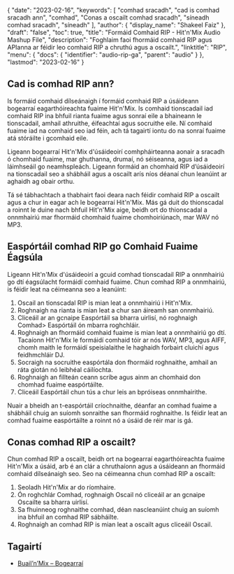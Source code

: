 {
  "date": "2023-02-16",
  "keywords": [
"comhad sracadh",
"cad is comhad sracadh ann",
"comhad",
"Conas a oscailt comhad sracadh",
"síneadh comhad sracadh",
"síneadh"
],
  "author": {
    "display_name": "Shakeel Faiz"
},
  "draft": "false",
  "toc": true,
  "title": "Formáid Comhaid RIP - Hit'n'Mix Audio Mashup File",
  "description": "Foghlaim faoi fhormáid comhaid RIP agus APIanna ar féidir leo comhaid RIP a chruthú agus a oscailt.",
  "linktitle": "RIP",
  "menu": {
    "docs": {
      "identifier": "audio-rip-ga",
      "parent": "audio"
}
},
  "lastmod": "2023-02-16"
}

## Cad is comhad RIP ann?

Is formáid comhaid dílseánaigh í formáid comhaid RIP a úsáideann bogearraí eagarthóireachta fuaime Hit'n'Mix. Is comhaid tionscadail iad comhaid RIP ina bhfuil rianta fuaime agus sonraí eile a bhaineann le tionscadail, amhail athruithe, éifeachtaí agus socruithe eile. Ní comhaid fuaime iad na comhaid seo iad féin, ach tá tagairtí iontu do na sonraí fuaime atá stóráilte i gcomhaid eile.

Ligeann bogearraí Hit'n'Mix d'úsáideoirí comhpháirteanna aonair a sracadh ó chomhaid fuaime, mar ghuthanna, drumaí, nó séiseanna, agus iad a láimhseáil go neamhspleách. Ligeann formáid an chomhaid RIP d’úsáideoirí na tionscadail seo a shábháil agus a oscailt arís níos déanaí chun leanúint ar aghaidh ag obair orthu.

Tá sé tábhachtach a thabhairt faoi deara nach féidir comhaid RIP a oscailt agus a chur in eagar ach le bogearraí Hit'n'Mix. Más gá duit do thionscadal a roinnt le duine nach bhfuil Hit'n'Mix aige, beidh ort do thionscadal a onnmhairiú mar fhormáid chomhaid fuaime chomhoiriúnach, mar WAV nó MP3.

## Easpórtáil comhad RIP go Comhaid Fuaime Éagsúla

Ligeann Hit'n'Mix d'úsáideoirí a gcuid comhad tionscadail RIP a onnmhairiú go dtí éagsúlacht formáidí comhaid fuaime. Chun comhad RIP a onnmhairiú, is féidir leat na céimeanna seo a leanúint:

1. Oscail an tionscadal RIP is mian leat a onnmhairiú i Hit'n'Mix.
2. Roghnaigh na rianta is mian leat a chur san áireamh san onnmhairiú.
3. Cliceáil ar an gcnaipe Easpórtáil sa bharra uirlisí, nó roghnaigh Comhad> Easpórtáil ón mbarra roghchláir.
4. Roghnaigh an fhormáid comhaid fuaime is mian leat a onnmhairiú go dtí. Tacaíonn Hit'n'Mix le formáidí comhaid tóir ar nós WAV, MP3, agus AIFF, chomh maith le formáidí speisialaithe le haghaidh forbairt cluichí agus feidhmchláir DJ.
5. Socraigh na socruithe easpórtála don fhormáid roghnaithe, amhail an ráta giotán nó leibhéal cáilíochta.
6. Roghnaigh an fillteán ceann scríbe agus ainm an chomhaid don chomhad fuaime easpórtáilte.
7. Cliceáil Easpórtáil chun tús a chur leis an bpróiseas onnmhairithe.

Nuair a bheidh an t-easpórtáil críochnaithe, déanfar an comhad fuaime a shábháil chuig an suíomh sonraithe san fhormáid roghnaithe. Is féidir leat an comhad fuaime easpórtáilte a roinnt nó a úsáid de réir mar is gá.

## Conas comhad RIP a oscailt?

Chun comhad RIP a oscailt, beidh ort na bogearraí eagarthóireachta fuaime Hit'n'Mix a úsáid, arb é an clár a chruthaíonn agus a úsáideann an fhormáid comhaid dílseánaigh seo. Seo na céimeanna chun comhad RIP a oscailt:

1. Seoladh Hit'n'Mix ar do ríomhaire.
2. Ón roghchlár Comhad, roghnaigh Oscail nó cliceáil ar an gcnaipe Oscailte sa bharra uirlisí.
3. Sa fhuinneog roghnaithe comhad, déan nascleanúint chuig an suíomh ina bhfuil an comhad RIP sábháilte.
4. Roghnaigh an comhad RIP is mian leat a oscailt agus cliceáil Oscail.

## Tagairtí
* [Buail’n’Mix – Bogearraí](https://hitnmix.com/)


